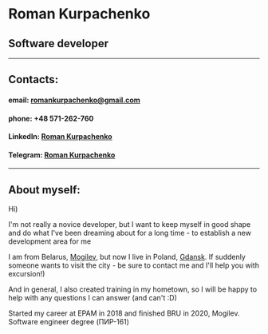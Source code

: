 # Roman Kurpachenko

## Software developer

---

## Contacts:
#### email: romankurpachenko@gmail.com
#### phone: +48 571-262-760
#### LinkedIn: [Roman Kurpachenko](https://www.linkedin.com/in/roman-kurpachenko/)
#### Telegram: [Roman Kurpachenko](https://t.me/romankurpachenko)

---

## About myself:

Hi)

I'm not really a novice developer, but I want to keep myself in good shape and do what I've been dreaming about for a long time - to establish a new development area for me

I am from Belarus, [Mogilev](https://goo.gl/maps/J5DJFpL4MJ88Cc5fA), but now I live in Poland, [Gdansk](https://goo.gl/maps/rMMqjsssU65g4qbF8).
If suddenly someone wants to visit the city - be sure to contact me and I'll help you with excursion!)

And in general, I also created training in my hometown, so I will be happy to help with any questions I can answer (and can't :D)

Started my career at EPAM in 2018 and finished BRU in 2020, Mogilev. Software engineer degree (ПИР-161)